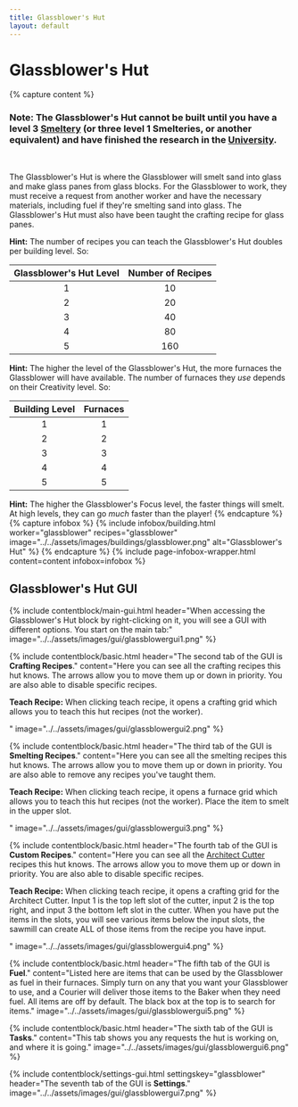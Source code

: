 ```yaml
---
title: Glassblower's Hut
layout: default
---
```

# Glassblower's Hut

{% capture content %}
### Note: The Glassblower's Hut cannot be built until you have a level 3 [Smeltery](../../source/buildings/smeltery) (or three level 1 Smelteries, or another equivalent) and have finished the research in the [University](../../source/buildings/university).
<br>

The Glassblower's Hut is where the Glassblower will smelt sand into glass and make glass panes from glass blocks. For the Glassblower to work, they must receive a request from another worker and have the necessary materials, including fuel if they're smelting sand into glass. The Glassblower's Hut must also have been taught the crafting recipe for glass panes.

**Hint:** The number of recipes you can teach the Glassblower's Hut doubles per building level. So:


| Glassblower's Hut Level | Number of Recipes |
| :-----: | :-----: |
| 1 | 10 | 
| 2 | 20 |
| 3 | 40 |
| 4 | 80 | 
| 5 | 160 | 


**Hint:** The higher the level of the Glassblower's Hut, the more furnaces the Glassblower will have available. The number of furnaces they *use* depends on their Creativity level. So:


| Building Level |  Furnaces |
| :-----: | :-----: | 
| 1 |  1 |
| 2 |  2 |
| 3 |  3 |
| 4 |  4 |
| 5 |  5 |


**Hint:** The higher the Glassblower's Focus level, the faster things will smelt. At high levels, they can go *much* faster than the player!
{% endcapture %}
{% capture infobox %}
{% include infobox/building.html worker="glassblower" recipes="glassblower" image="../../assets/images/buildings/glassblower.png" alt="Glassblower's Hut" %}
{% endcapture %}
{% include page-infobox-wrapper.html content=content infobox=infobox %}

## Glassblower's Hut GUI

<div class="row">
  <div class="col">
  {% include contentblock/main-gui.html header="When accessing the Glassblower's Hut block by right-clicking on it, you will see a GUI with different options. You start on the main tab:" image="../../assets/images/gui/glassblowergui1.png" %}

  {% include contentblock/basic.html header="The second tab of the GUI is <strong>Crafting Recipes</strong>." content="Here you can see all the crafting recipes this hut knows.  The arrows allow you to move them up or down in priority.  You are also able to disable specific recipes.<p><strong> Teach Recipe:</strong> When clicking teach recipe, it opens a crafting grid which allows you to teach this hut recipes (not the worker).</p>" image="../../assets/images/gui/glassblowergui2.png" %}

  {% include contentblock/basic.html header="The third tab of the GUI is <strong>Smelting Recipes</strong>." content="Here you can see all the smelting recipes this hut knows.  The arrows allow you to move them up or down in priority.  You are also able to remove any recipes you've taught them.<p><strong> Teach Recipe:</strong> When clicking teach recipe, it opens a furnace grid which allows you to teach this hut recipes (not the worker).  Place the item to smelt in the upper slot.</p>" image="../../assets/images/gui/glassblowergui3.png" %}

  {% include contentblock/basic.html header="The fourth tab of the GUI is <strong>Custom Recipes</strong>." content="Here you can see all the <a href='../items/shingles'>Architect Cutter</a> recipes this hut knows.  The arrows allow you to move them up or down in priority.  You are also able to disable specific recipes.<p><strong> Teach Recipe:</strong> When clicking teach recipe, it opens a crafting grid for the Architect Cutter.  Input 1 is the top left slot of the cutter, input 2 is the top right, and input 3 the bottom left slot in the cutter. When you have put the items in the slots, you will see various items below the input slots, the sawmill can create ALL of those items from the recipe you have input.</p>" image="../../assets/images/gui/glassblowergui4.png" %}

  {% include contentblock/basic.html header="The fifth tab of the GUI is <strong>Fuel</strong>." content="Listed here are items that can be used by the Glassblower as fuel in their furnaces. Simply turn on any that you want your Glassblower to use, and a Courier will deliver those items to the Baker when they need fuel.  All items are off by default.  The black box at the top is to search for items." image="../../assets/images/gui/glassblowergui5.png" %}

  {% include contentblock/basic.html header="The sixth tab of the GUI is <strong>Tasks</strong>." content="This tab shows you any requests the hut is working on, and where it is going." image="../../assets/images/gui/glassblowergui6.png" %}

  {% include contentblock/settings-gui.html settingskey="glassblower" header="The seventh tab of the GUI is <strong>Settings</strong>." image="../../assets/images/gui/glassblowergui7.png" %}
  </div>
</div>
